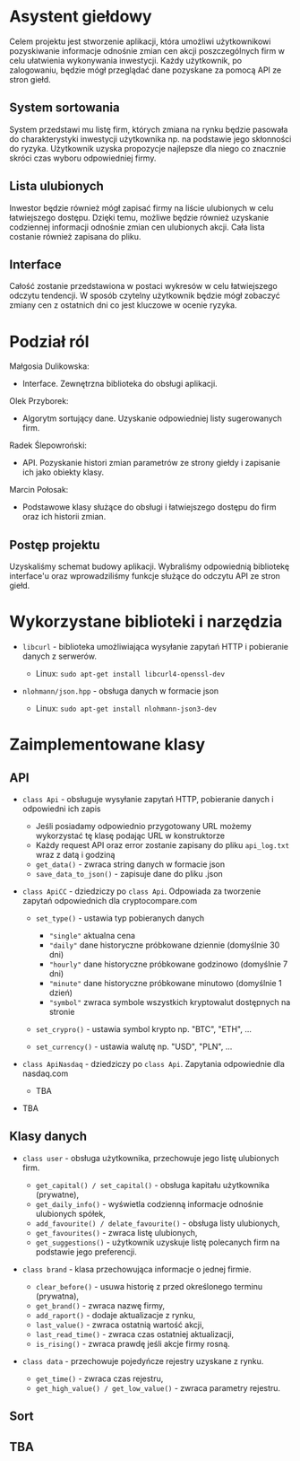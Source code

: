 # Asystent giełdowy

Celem projektu jest stworzenie aplikacji, która umożliwi użytkownikowi pozyskiwanie informacje odnośnie zmian cen akcji poszczególnych firm w celu ułatwienia wykonywania inwestycji. Każdy użytkownik, po zalogowaniu, będzie mógł przeglądać dane pozyskane za pomocą API ze stron giełd. 

## System sortowania

System przedstawi mu listę firm, których zmiana na rynku będzie pasowała do charakterystyki inwestycji użytkownika np. na podstawie jego skłonności do ryzyka. Użytkownik uzyska propozycje najlepsze dla niego co znacznie skróci czas wyboru odpowiedniej firmy.

## Lista ulubionych

Inwestor będzie również mógł zapisać firmy na liście ulubionych w celu łatwiejszego dostępu.
Dzięki temu, możliwe będzie również uzyskanie codziennej informacji odnośnie zmian cen ulubionych akcji. Cała lista costanie również zapisana do pliku. 

## Interface

Całość zostanie przedstawiona w postaci wykresów w celu łatwiejszego odczytu tendencji. W sposób czytelny użytkownik będzie mógł zobaczyć zmiany cen z ostatnich dni co jest kluczowe w ocenie ryzyka.


# Podział ról

Małgosia Dulikowska:
- Interface. Zewnętrzna biblioteka do obsługi aplikacji. 

Olek Przyborek:
- Algorytm sortujący dane. Uzyskanie odpowiedniej listy sugerowanych firm.

Radek Ślepowroński:
- API. Pozyskanie histori zmian parametrów ze strony giełdy i zapisanie ich jako obiekty klasy.

Marcin Połosak:
- Podstawowe klasy służące do obsługi i łatwiejszego dostępu do firm oraz ich historii zmian.

## Postęp projektu

Uzyskaliśmy schemat budowy aplikacji. Wybraliśmy odpowiednią bibliotekę interface'u oraz wprowadziliśmy funkcje służące do odczytu API ze stron giełd.

# Wykorzystane biblioteki i narzędzia

- `libcurl` - biblioteka umożliwiająca wysyłanie zapytań HTTP i pobieranie danych z serwerów.
    - Linux: `sudo apt-get install libcurl4-openssl-dev`

- `nlohmann/json.hpp` - obsługa danych w formacie json
    - Linux: `sudo apt-get install nlohmann-json3-dev`


# Zaimplementowane klasy

## API

- `class Api` - obsługuje wysyłanie zapytań HTTP, pobieranie danych i odpowiedni ich zapis

    - Jeśli posiadamy odpowiednio przygotowany URL możemy wykorzystać tę klasę podając URL w konstruktorze 
    - Każdy request API oraz error zostanie zapisany do pliku `api_log.txt` wraz z datą i godziną
    - `get_data()` - zwraca string danych w formacie json
    - `save_data_to_json()` - zapisuje dane do pliku .json

- `class ApiCC` - dziedziczy po `class Api`. Odpowiada za tworzenie zapytań odpowiednich dla cryptocompare.com

    - `set_type()` - ustawia typ pobieranych danych
        - `"single"` aktualna cena
        - `"daily"` dane historyczne próbkowane dziennie (domyślnie 30 dni)
        - `"hourly"` dane historyczne próbkowane godzinowo (domyślnie 7 dni)
        - `"minute"` dane historyczne próbkowane minutowo (domyślnie 1 dzień)
        - `"symbol"` zwraca symbole wszystkich kryptowalut dostępnych na stronie

    - `set_crypro()` - ustawia symbol krypto np. "BTC", "ETH", ...
    - `set_currency()` - ustawia walutę np. "USD", "PLN", ...

- `class ApiNasdaq` - dziedziczy po `class Api`. Zapytania odpowiednie dla nasdaq.com

    - TBA

- TBA

## Klasy danych

- `class user` - obsługa użytkownika, przechowuje jego listę ulubionych firm.
    - `get_capital() / set_capital()` - obsługa kapitału użytkownika (prywatne),
    - `get_daily_info()` - wyświetla codzienną informacje odnośnie ulubionych spółek,
    - `add_favourite() / delate_favourite()` - obsługa listy ulubionych,
    - `get_favourites()` - zwraca listę ulubionych,
    - `get_suggestions()` - użytkownik uzyskuje listę polecanych firm na podstawie jego preferencji.


- `class brand` - klasa przechowująca informacje o jednej firmie.
    - `clear_before()` - usuwa historię z przed określonego terminu (prywatna),
    - `get_brand()` - zwraca nazwę firmy,
    - `add_raport()` - dodaje aktualizacje z rynku,
    - `last_value()` - zwraca ostatnią wartość akcji,
    - `last_read_time()` - zwraca czas ostatniej aktualizacji,
    - `is_rising()` - zwraca prawdę jeśli akcje firmy rosną.


- `class data` - przechowuje pojedyńcze rejestry uzyskane z rynku.
    - `get_time()` - zwraca czas rejestru,
    - `get_high_value() / get_low_value()` - zwraca parametry rejestru.

## Sort

## TBA
